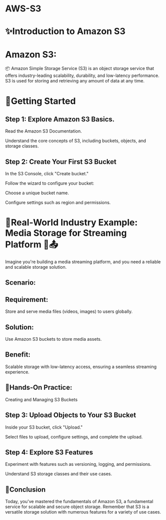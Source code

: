 # AWS-S3

# ✨️Introduction to Amazon S3

# Amazon S3: 
📦 Amazon Simple Storage Service (S3) is an object storage service that offers industry-leading scalability, durability, and low-latency performance. S3 is used for storing and retrieving any amount of data at any time.   

# 🔸Getting Started  
       
## Step 1: Explore Amazon S3 Basics.       

Read the Amazon S3 Documentation.    

Understand the core concepts of S3, including buckets, objects, and storage classes.

## Step 2: Create Your First S3 Bucket

In the S3 Console, click "Create bucket."

Follow the wizard to configure your bucket:

Choose a unique bucket name.

Configure settings such as region and permissions.

# 🔸Real-World Industry Example: Media Storage for Streaming Platform 🎥📤
Imagine you're building a media streaming platform, and you need a reliable and scalable storage solution.

## Scenario:

## Requirement:

Store and serve media files (videos, images) to users globally.

## Solution: 

Use Amazon S3 buckets to store media assets.

## Benefit: 

Scalable storage with low-latency access, ensuring a seamless streaming experience.

## 🔸Hands-On Practice: 

Creating and Managing S3 Buckets
## Step 3: Upload Objects to Your S3 Bucket
Inside your S3 bucket, click "Upload."

Select files to upload, configure settings, and complete the upload.

## Step 4: Explore S3 Features
Experiment with features such as versioning, logging, and permissions.

Understand S3 storage classes and their use cases.

## 🔸Conclusion
Today, you've mastered the fundamentals of Amazon S3, a fundamental service for scalable and secure object storage. Remember that S3 is a versatile storage solution with numerous features for a variety of use cases.
